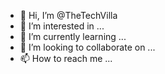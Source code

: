 - 👋 Hi, I’m @TheTechVilla
- 👀 I’m interested in ...
- 🌱 I’m currently learning ...
- 💞️ I’m looking to collaborate on ...
- 📫 How to reach me ...

<!---
TheTechVilla/TheTechVilla is a ✨ special ✨ repository because its `README.md` (this file) appears on your GitHub profile.
You can click the Preview link to take a look at your changes.
--->
